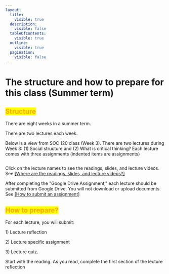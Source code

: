 ```yaml
---
layout:
  title:
    visible: true
  description:
    visible: false
  tableOfContents:
    visible: true
  outline:
    visible: true
  pagination:
    visible: false
---
```


# The structure and how to prepare for this class (Summer term)

## <mark style="color:orange;">Structure</mark>

There are eight weeks in a summer term.

There are two lectures each week.

Below is a view from SOC 120 class (Week 3). There are two lectures during Week 3: (1) Social structure and (2) What is critical thinking? Each lecture comes with three assignments (indented items are assignments)&#x20;

<figure><img src="../../.gitbook/assets/Screenshot 2024-05-29 at 10.43.26 PM.png" alt=""><figcaption></figcaption></figure>

Click on the lecture names to see the readings, slides, and lecture videos. See [\[Where are the readings, slides, and lecture videos?\]](https://ttezcan.gitbook.io/lectures/all-lectures-and-labs/guidelines-and-rubrics/where-are-the-readings-slides-and-lecture-videos)

After completing the "Google Drive Assignment," each lecture should be submitted from Google Drive. You will not download or upload documents. See [\[How to submit an assignment\]](https://ttezcan.gitbook.io/lectures/all-lectures-and-labs/guidelines-and-rubrics/how-to-submit-an-assignment)

## <mark style="color:orange;">How to prepare?</mark>

For each lecture, you will submit:

1\) Lecture reflection

2\) Lecture specific assignment

3\) Lecture quiz.



Start with the reading. As you read, complete the first section of the lecture reflection

